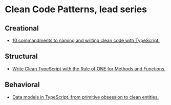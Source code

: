 # Clean Code Patterns, lead series

## Creational

- [10 commandments to naming and writing clean code with TypeScript.](https://albertobasalo.medium.com/10-commandments-to-naming-and-writing-clean-code-with-typescript-4d46c205a5d2?sk=cd87a76588cf3394d36c9c40e9596d78)

## Structural

- [Write Clean TypeScript with the Rule of ONE for Methods and Functions.](https://albertobasalo.medium.com/functions-rule-one-326ba019a8dd?sk=562a8aa076cb4fae1dcfdbb9a5e9a82d)

## Behavioral

- [Data models in TypeScript, from primitive obsession to clean entities.](https://albertobasalo.medium.com/evolution-of-data-models-from-primitive-to-clean-entities-in-typescript-5d45aaee0542?sk=f75f3b3c67d24762a575407784b531fb)

